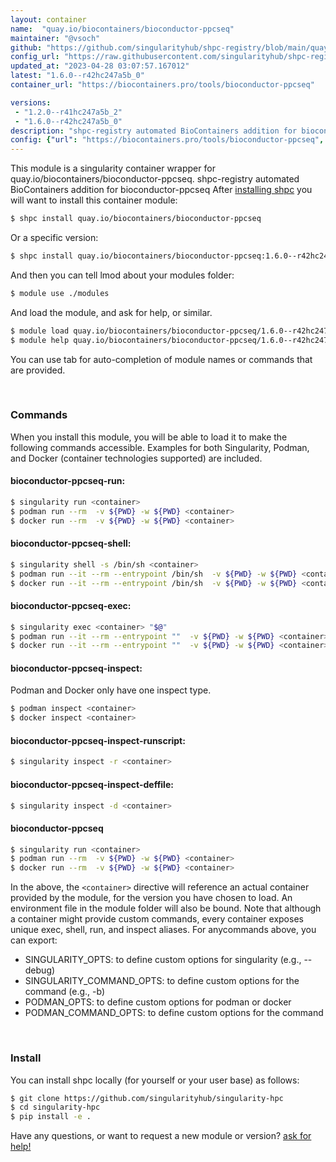 ```yaml
---
layout: container
name:  "quay.io/biocontainers/bioconductor-ppcseq"
maintainer: "@vsoch"
github: "https://github.com/singularityhub/shpc-registry/blob/main/quay.io/biocontainers/bioconductor-ppcseq/container.yaml"
config_url: "https://raw.githubusercontent.com/singularityhub/shpc-registry/main/quay.io/biocontainers/bioconductor-ppcseq/container.yaml"
updated_at: "2023-04-28 03:07:57.167012"
latest: "1.6.0--r42hc247a5b_0"
container_url: "https://biocontainers.pro/tools/bioconductor-ppcseq"

versions:
 - "1.2.0--r41hc247a5b_2"
 - "1.6.0--r42hc247a5b_0"
description: "shpc-registry automated BioContainers addition for bioconductor-ppcseq"
config: {"url": "https://biocontainers.pro/tools/bioconductor-ppcseq", "maintainer": "@vsoch", "description": "shpc-registry automated BioContainers addition for bioconductor-ppcseq", "latest": {"1.6.0--r42hc247a5b_0": "sha256:ef62a844c6f8d9ba0c51b23cd38ef1d7df43a3cfd0ecf231c1605289ec8b4ce3"}, "tags": {"1.2.0--r41hc247a5b_2": "sha256:74db7d393db5d859e082d93f1ab8d4e9d6064aec959aaeb6d48fd1f9b15fe446", "1.6.0--r42hc247a5b_0": "sha256:ef62a844c6f8d9ba0c51b23cd38ef1d7df43a3cfd0ecf231c1605289ec8b4ce3"}, "docker": "quay.io/biocontainers/bioconductor-ppcseq"}
---
```


This module is a singularity container wrapper for quay.io/biocontainers/bioconductor-ppcseq.
shpc-registry automated BioContainers addition for bioconductor-ppcseq
After [installing shpc](#install) you will want to install this container module:


```bash
$ shpc install quay.io/biocontainers/bioconductor-ppcseq
```

Or a specific version:

```bash
$ shpc install quay.io/biocontainers/bioconductor-ppcseq:1.6.0--r42hc247a5b_0
```

And then you can tell lmod about your modules folder:

```bash
$ module use ./modules
```

And load the module, and ask for help, or similar.

```bash
$ module load quay.io/biocontainers/bioconductor-ppcseq/1.6.0--r42hc247a5b_0
$ module help quay.io/biocontainers/bioconductor-ppcseq/1.6.0--r42hc247a5b_0
```

You can use tab for auto-completion of module names or commands that are provided.

<br>

### Commands

When you install this module, you will be able to load it to make the following commands accessible.
Examples for both Singularity, Podman, and Docker (container technologies supported) are included.

#### bioconductor-ppcseq-run:

```bash
$ singularity run <container>
$ podman run --rm  -v ${PWD} -w ${PWD} <container>
$ docker run --rm  -v ${PWD} -w ${PWD} <container>
```

#### bioconductor-ppcseq-shell:

```bash
$ singularity shell -s /bin/sh <container>
$ podman run --it --rm --entrypoint /bin/sh  -v ${PWD} -w ${PWD} <container>
$ docker run --it --rm --entrypoint /bin/sh  -v ${PWD} -w ${PWD} <container>
```

#### bioconductor-ppcseq-exec:

```bash
$ singularity exec <container> "$@"
$ podman run --it --rm --entrypoint ""  -v ${PWD} -w ${PWD} <container> "$@"
$ docker run --it --rm --entrypoint ""  -v ${PWD} -w ${PWD} <container> "$@"
```

#### bioconductor-ppcseq-inspect:

Podman and Docker only have one inspect type.

```bash
$ podman inspect <container>
$ docker inspect <container>
```

#### bioconductor-ppcseq-inspect-runscript:

```bash
$ singularity inspect -r <container>
```

#### bioconductor-ppcseq-inspect-deffile:

```bash
$ singularity inspect -d <container>
```



#### bioconductor-ppcseq

```bash
$ singularity run <container>
$ podman run --rm  -v ${PWD} -w ${PWD} <container>
$ docker run --rm  -v ${PWD} -w ${PWD} <container>
```


In the above, the `<container>` directive will reference an actual container provided
by the module, for the version you have chosen to load. An environment file in the
module folder will also be bound. Note that although a container
might provide custom commands, every container exposes unique exec, shell, run, and
inspect aliases. For anycommands above, you can export:

 - SINGULARITY_OPTS: to define custom options for singularity (e.g., --debug)
 - SINGULARITY_COMMAND_OPTS: to define custom options for the command (e.g., -b)
 - PODMAN_OPTS: to define custom options for podman or docker
 - PODMAN_COMMAND_OPTS: to define custom options for the command

<br>

### Install

You can install shpc locally (for yourself or your user base) as follows:

```bash
$ git clone https://github.com/singularityhub/singularity-hpc
$ cd singularity-hpc
$ pip install -e .
```

Have any questions, or want to request a new module or version? [ask for help!](https://github.com/singularityhub/singularity-hpc/issues)